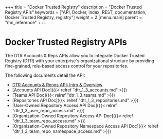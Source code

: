 +++
title = "Docker Trusted Registry"
description = "Docker Trusted Registry APIs"
keywords = ["API, Docker, index, REST, documentation, Docker Trusted Registry, registry"]
weight = 2
[menu.main]
parent = "mn_reference"
+++

# Docker Trusted Registry APIs

The DTR Accounts & Reps APIs allow you to integrate Docker Trusted Registry (DTR) with your enterprise's
organizational structure by providing fine-grained, role-based access control for your repositories.


The following documents detail the API:

- [DTR Accounts & Repos API: Intro & Overview](/docker-trusted-registry/api/)
- [Accounts API Doc]({{< relref "dtr_1_3_accounts.md" >}})
- [Teams API Doc]({{< relref "dtr_1_3_teams.md" >}})
- [Repositories API Doc]({{< relref "dtr_1_3_repositories.md" >}})
- [User-Owned Repository Access API Doc]({{< relref "dtr_1_3_user_repo_access.md" >}})
- [Organization-Owned Repository Access API Doc]({{< relref "dtr_1_3_team_repo_access.md" >}})
- [Organization-Owned Repository Namespace Access API Doc]({{< relref "dtr_1_3_team_repo_namespace_access.md" >}})
